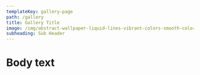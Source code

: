 ```yaml
---
templateKey: gallery-page
path: /gallery
title: Gallery Title
image: /img/abstract-wallpaper-liquid-lines-vibrant-colors-smooth-colorful-abstract-background_692702-6310.jpg
subheading: Sub Header
---
```

# Body text